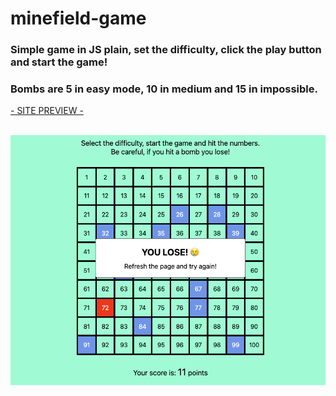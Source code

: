 # minefield-game

### Simple game in JS plain, set the difficulty, click the play button and start the game!
### Bombs are 5 in easy mode, 10 in medium and 15 in impossible.

<a href="https://minefield-game-4f94b.web.app" target="_blank">- SITE PREVIEW -</a>

<br>
<img src="./img/minefield-img.png">
